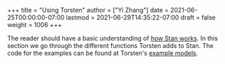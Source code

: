 +++
title = "Using Torsten"
author = ["Yi Zhang"]
date = 2021-06-25T00:00:00-07:00
lastmod = 2021-06-29T14:35:22-07:00
draft = false
weight = 1006
+++

The reader should have a basic understanding of [how Stan works](https://mc-stan.org/users/documentation/).
In this section we go through the different functions Torsten adds to
Stan. The code for the examples can be found at Torsten's [example models](https://github.com/metrumresearchgroup/Torsten/tree/master/example-models).
